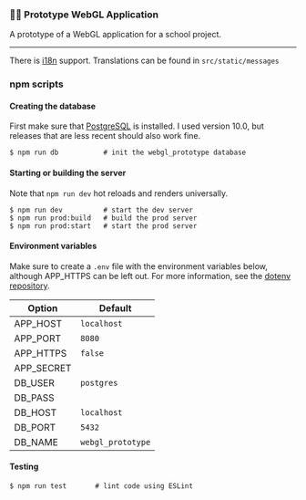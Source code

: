 ### 👨‍🔬 Prototype WebGL Application

A prototype of a WebGL application for a school project.

---

There is [i18n](https://en.wikipedia.org/wiki/Internationalization_and_localization) support. Translations can be found in `src/static/messages`

### npm scripts

#### Creating the database

First make sure that [PostgreSQL](https://www.postgresql.org/download/) is installed. I used version 10.0, but releases that are less recent should also work fine.

```
$ npm run db           # init the webgl_prototype database
```

#### Starting or building the server

Note that `npm run dev` hot reloads and renders universally.

```
$ npm run dev          # start the dev server
$ npm run prod:build   # build the prod server
$ npm run prod:start   # start the prod server
```

#### Environment variables

Make sure to create a `.env` file with the environment variables below, although APP_HTTPS can be left out. For more information, see the [dotenv repository](https://github.com/motdotla/dotenv).

| Option     | Default           |
| ---------- | ----------------- |
| APP_HOST   | `localhost`       |
| APP_PORT   | `8080`            |
| APP_HTTPS  | `false`           |
| APP_SECRET |                   |
| DB_USER    | `postgres`        |
| DB_PASS    |
| DB_HOST    | `localhost`       |
| DB_PORT    | `5432`            |
| DB_NAME    | `webgl_prototype` |

#### Testing

```
$ npm run test       # lint code using ESLint
```
